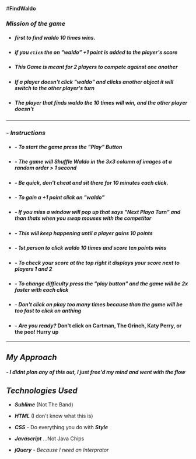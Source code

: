 #**FindWaldo**

### *Mission of the game*

* #####  first to find waldo 10 times wins.

* #####  if you ``click`` the on ***"waldo"*** +1 point is added to the player's score

* #####  This Game is meant for 2 players to compete against one another

* ##### If a player doesn't click "waldo" and clicks another object it will switch to the other player's turn

* #####  The player that finds waldo the 10 times will win, and the other player doesn't

---

### - *Instructions*

* ##### - To start the game press the *"Play"* Button

* ##### - The game will Shuffle Waldo in the 3x3 column of images at a random order > 1 second

* ##### - Be quick, don't cheat and sit there for 10 minutes each click.

* ##### - To gain a +1 point click on ***"waldo"***

* ##### - If you miss a window will pop up that says "Next Playa Turn" and than thats when you swap mouses with the competitor

* ##### - This will keep happening until a player gains 10 points

* ##### - 1st person to click waldo 10 times and score ten points wins

* ##### - To check your score at the top right it displays your score next to players 1 and 2

* ##### - To change difficulty press the "play button" and the game will be 2x faster with each click

* ##### - Don't click on pkay too many times because than the game will be too fast to click on anthing

* #### - _Are you ready?_ Don't click on Cartman, The Grinch, Katy Perry, or the poo! Hurry up

---


## ***My Approach***

##### - I didnt plan any of this out, I just free'd my mind and went with the flow

## ***Technologies Used***
 
* ***Sublime*** (Not The Band)

* ***HTML*** (I don't know what this is) 
*  ***CSS*** - Do everything you do with ***Style***
*  ***Javascript*** ...Not Java Chips
*  ***jQuery*** - *Because I need an Interprator*